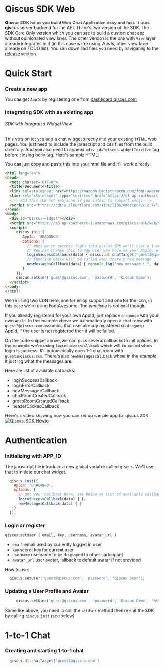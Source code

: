 # Qiscus SDK Web

**Qis**cus SDK helps you build Web Chat Application easy and fast. It uses **qis**cus server backend for the API.
There's two version of the SDK. The SDK Core Only version which you can use to build a custom chat app without opinionated view layer.
The other version is the one with `View` layer already integrated in it (in this case we're using VueJs, other view layer already on TODO list).
You can download files you need by navigating to the [release](https://github.com/qiscus/qiscus-sdk-web/releases) section.

# Quick Start
### Create a new app 
You can get `AppId` by registering one from [dashboard.qiscus.com](https://dashboard.qiscus.com)

### Integrating SDK with an existing app 
###### SDK with Integrated Widget View
This version let you add a chat widget directly into your existing HTML web pages. 
You just need to include the javascript and css files from the build directory. 
And you also need to append `<div id="qiscus-widget"></div>` tag before closing body tag. Here's sample HTML:

You can just copy and paste this into your html file and it'll work directly.

``` html
<html lang="en">
<head>
  <meta charset="UTF-8">
  <title>Document</title>
  <link rel=stylesheet href=https://maxcdn.bootstrapcdn.com/font-awesome/4.6.3/css/font-awesome.min.css>
  <link rel="stylesheet" type="text/css" href="https://s3-ap-southeast-1.amazonaws.com/qiscus-sdk/web/v1.7.3/css/qiscus-sdk.1.7.3.css">
  <!-- add this CDN for emojione if you intend to support emoji -->
  <script src="https://cdnjs.cloudflare.com/ajax/libs/emojione/2.2.7/lib/js/emojione.min.js"></script>
</head>
<body>
  <div id="qiscus-widget"></div>
  <script src="https://s3-ap-southeast-1.amazonaws.com/qiscus-sdk/web/v1.7.3/js/qiscus-sdk.1.7.3.js"></script>
  <script>
     qiscus.init({
        AppId: 'DRAGONGO',
        options: {
          // When we're success login into qiscus SDK we'll have a 1-on-1 chat to guest2@qiscus.com
          // You can change this to any user you have on your AppId, e.g: contact@your_company.com, etc
          loginSuccessCallback(data) { qiscus.UI.chatTarget('guest2@qiscus.com') },
          // function below will be called when there's new message
          newMessagesCallback(data) { console.log("new message : ", data) }
        }
     });
     qiscus.setUser('guest@qiscus.com', 'password', 'Qiscus Demo');
  </script>
</body>
</html>
```
We're using two CDN here, one for emoji support and one for the icon, in this case we're using FontAwesome. The *emojione* is optional though.

If you already registered for your own AppId, just replace `dragongo` with your own `AppId`. In the example above we automatically open a chat roow with `guest2@qiscus.com` assuming that user already registered on `dragongo` AppId, if the user is not registered then it will be failed. 

On the code snippet above, we can pass several callbacks to init options, in the example we're using `loginSuccessCallback` which will be called when login is success. It'll automatically open 1-1 chat room with `guest2@qiscus.com`. There's also `newMessagesCallback` where in the example it just log what the messages are.

Here are list of available callbacks:

- loginSuccessCallback
- loginErrorCallback
- newMessagesCallback
- chatRoomCreatedCallback
- groupRoomCreatedCallback
- headerClickedCallback

Here's a video showing how you can set up sample app for qiscus SDK
[![Qiscus-SDK Howto](https://cdn.rawgit.com/qiscus/qiscus-sdk-web/master/qiscus-sdk-sample.png)](https://www.youtube.com/watch?v=x-l-TVfPiCQ)

# Authentication 
### Initializing with APP_ID 
The javascript file introduce a new global variable called `qiscus`. We'll use that to initiate our chat widget.

``` javascript
  qiscus.init({
    AppId: 'DRAGONGO',
    options: {
      // put your callback here, see below on list of available callbacks
      loginSuccessCallback(data) { },
      newMessagesCallback(data) { }
    }
  });
```

### Login or register
`qiscus.setUser ( email, key, username, avatar_url )`
- `email` email used by currently logged in user
- `key` secret key for current user
- `username` username to be displayed to other participant
- `avatar_url` user avatar, fallback to default avatar if not provided

How to use:
``` javascript
  qiscus.setUser('guest@qiscus.com', 'password', 'Qiscus Demo');
```

### Updating a User Profile and Avatar 
```javascript
     qiscus.setUser('guest@qiscus.com', 'password', 'Qiscus Demo', 'https://imageurl.com/image.png');
```
Same like above, you need to call the `setUser` method then re-init the SDK by calling `qiscus.init` (see below)

# 1-to-1 Chat 
### Creating and starting 1-to-1 chat
```javascript
  qiscus.UI.chatTarget('guest2@qiscus.com')
```









